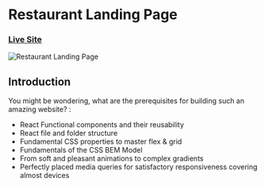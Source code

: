 # Restaurant Landing Page
### [Live Site](gericht-resutaurant-frontend-j1i9epyge-chittipriyas-projects.vercel.app)

![Restaurant Landing Page](https://i.ibb.co/5jxBKpw/image.png)

## Introduction

You might be wondering, what are the prerequisites for building such an amazing website? :

- React Functional components and their reusability
- React file and folder structure
- Fundamental CSS properties to master flex & grid
- Fundamentals of the CSS BEM Model
- From soft and pleasant animations to complex gradients
- Perfectly placed media queries for satisfactory responsiveness covering almost devices